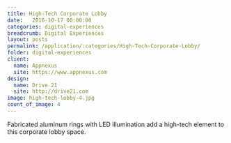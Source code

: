 ```yaml
---
title: High-Tech Corporate Lobby
date:   2016-10-17 00:00:00
categories: digital-experiences
breadcrumb: Digital Experiences
layout: posts
permalink: /application/:categories/High-Tech-Corporate-Lobby/
folder: digital-experiences
client:
  name: Appnexus
  site: https://www.appnexus.com
design: 
  name: Drive 21
  site: http://drive21.com 
image: high-tech-lobby-4.jpg
count_of_image: 4
---
```

<div class="col-xs-12 col-sm-12 col-md-12 col-lg-12">
  <div class="fotorama application-item__slider" data-nav="thumbs" data-thumbheight="109" border-width="3">
    <a {{ href | img : "fotorama/high-tech-lobby-4.jpg" }}></a>
    <a {{ href | img : "fotorama/high-tech-lobby-1.jpg" }}></a>
    <a {{ href | img : "fotorama/high-tech-lobby-2.jpg" }}></a>
    <a {{ href | img : "fotorama/high-tech-lobby-3.jpg" }}></a>

  </div>
  <div class="visible-xs application-item__icon-slider">
      <i class="icon-swipe"></i>
    </div>
<p class="application-item__content application-item__content--bottom">
    Fabricated aluminum rings with LED illumination add a high-tech element to this corporate lobby space.
  </p>
</div>

